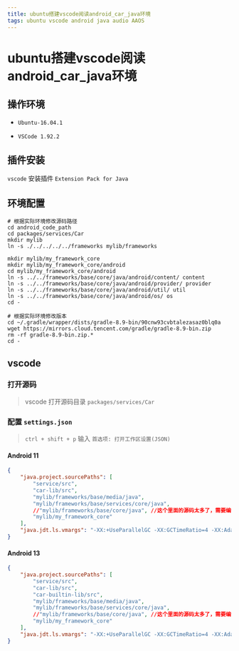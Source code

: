 ```yaml
---
title: ubuntu搭建vscode阅读android_car_java环境
tags: ubuntu vscode android java audio AAOS
---
```


# ubuntu搭建vscode阅读android_car_java环境

## 操作环境

* `Ubuntu-16.04.1`

* `VSCode 1.92.2`

## 插件安装

`vscode` 安装插件 `Extension Pack for Java`

## 环境配置

```shell
# 根据实际环境修改源码路径
cd android_code_path
cd packages/services/Car
mkdir mylib
ln -s ./../../../../frameworks mylib/frameworks

mkdir mylib/my_framework_core
mkdir mylib/my_framework_core/android
cd mylib/my_framework_core/android
ln -s ../../frameworks/base/core/java/android/content/ content
ln -s ../../frameworks/base/core/java/android/provider/ provider
ln -s ../../frameworks/base/core/java/android/util/ util
ln -s ../../frameworks/base/core/java/android/os/ os
cd -
```

```shell
# 根据实际环境修改版本
cd ~/.gradle/wrapper/dists/gradle-8.9-bin/90cnw93cvbtalezasaz0blq0a
wget https://mirrors.cloud.tencent.com/gradle/gradle-8.9-bin.zip
rm -rf gradle-8.9-bin.zip.*
cd -
```

## vscode

### 打开源码

> vscode 打开源码目录 `packages/services/Car`

### 配置 `settings.json`

> `ctrl + shift + p` 输入 `首选项: 打开工作区设置(JSON)`

#### Android 11

```json
{
    "java.project.sourcePaths": [
        "service/src",
        "car-lib/src",
        "mylib/frameworks/base/media/java",
        "mylib/frameworks/base/services/core/java",
        //"mylib/frameworks/base/core/java", //这个里面的源码太多了，需要编译很久，按照自己的需求来确定是否打开
        "mylib/my_framework_core"
    ],
    "java.jdt.ls.vmargs": "-XX:+UseParallelGC -XX:GCTimeRatio=4 -XX:AdaptiveSizePolicyWeight=90 -Dsun.zip.disableMemoryMapping=true -Xmx8G -Xms100m -Xlog:disable",
}
```

#### Android 13

```json
{
    "java.project.sourcePaths": [
        "service/src",
        "car-lib/src",
        "car-builtin-lib/src",
        "mylib/frameworks/base/media/java",
        "mylib/frameworks/base/services/core/java",
        //"mylib/frameworks/base/core/java", //这个里面的源码太多了，需要编译很久，按照自己的需求来确定是否打开
        "mylib/my_framework_core"
    ],
    "java.jdt.ls.vmargs": "-XX:+UseParallelGC -XX:GCTimeRatio=4 -XX:AdaptiveSizePolicyWeight=90 -Dsun.zip.disableMemoryMapping=true -Xmx8G -Xms100m -Xlog:disable",
}
```